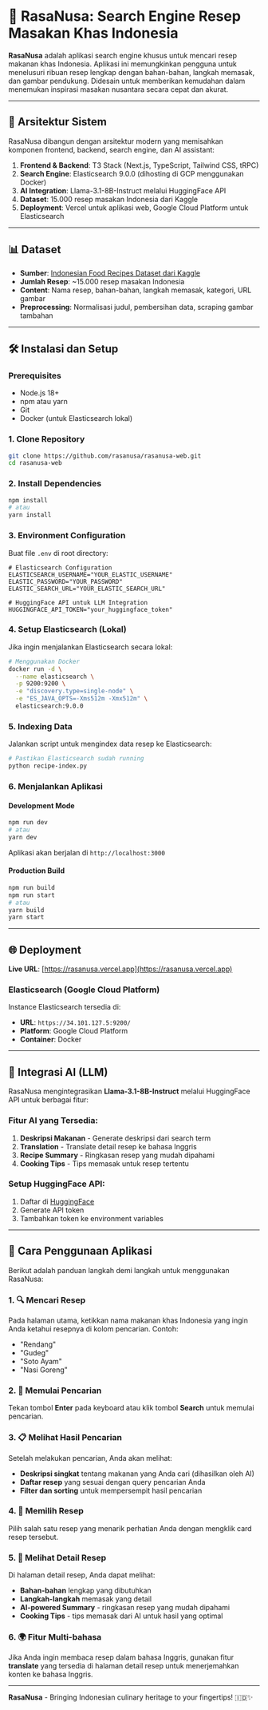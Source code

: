 # 🍜 RasaNusa: Search Engine Resep Masakan Khas Indonesia

**RasaNusa** adalah aplikasi search engine khusus untuk mencari resep makanan khas Indonesia. Aplikasi ini memungkinkan pengguna untuk menelusuri ribuan resep lengkap dengan bahan-bahan, langkah memasak, dan gambar pendukung. Didesain untuk memberikan kemudahan dalam menemukan inspirasi masakan nusantara secara cepat dan akurat.

---

## 📐 Arsitektur Sistem

RasaNusa dibangun dengan arsitektur modern yang memisahkan komponen frontend, backend, search engine, dan AI assistant:

1. **Frontend & Backend**: T3 Stack (Next.js, TypeScript, Tailwind CSS, tRPC)
2. **Search Engine**: Elasticsearch 9.0.0 (dihosting di GCP menggunakan Docker)
3. **AI Integration**: Llama-3.1-8B-Instruct melalui HuggingFace API
4. **Dataset**: 15.000 resep masakan Indonesia dari Kaggle
5. **Deployment**: Vercel untuk aplikasi web, Google Cloud Platform untuk Elasticsearch

---

## 📊 Dataset

- **Sumber**: [Indonesian Food Recipes Dataset dari Kaggle](https://www.kaggle.com/datasets/albertnathaniel12/food-recipes-dataset/data)
- **Jumlah Resep**: ~15.000 resep masakan Indonesia
- **Content**: Nama resep, bahan-bahan, langkah memasak, kategori, URL gambar
- **Preprocessing**: Normalisasi judul, pembersihan data, scraping gambar tambahan

---

## 🛠️ Instalasi dan Setup

### Prerequisites

- Node.js 18+
- npm atau yarn
- Git
- Docker (untuk Elasticsearch lokal)

### 1. Clone Repository

```bash
git clone https://github.com/rasanusa/rasanusa-web.git
cd rasanusa-web
```

### 2. Install Dependencies

```bash
npm install
# atau
yarn install
```

### 3. Environment Configuration

Buat file `.env` di root directory:

```env
# Elasticsearch Configuration
ELASTICSEARCH_USERNAME="YOUR_ELASTIC_USERNAME"
ELASTIC_PASSWORD="YOUR_PASSWORD"
ELASTIC_SEARCH_URL="YOUR_ELASTIC_SEARCH_URL"

# HuggingFace API untuk LLM Integration
HUGGINGFACE_API_TOKEN="your_huggingface_token"
```

### 4. Setup Elasticsearch (Lokal)

Jika ingin menjalankan Elasticsearch secara lokal:

```bash
# Menggunakan Docker
docker run -d \
  --name elasticsearch \
  -p 9200:9200 \
  -e "discovery.type=single-node" \
  -e "ES_JAVA_OPTS=-Xms512m -Xmx512m" \
  elasticsearch:9.0.0
```

### 5. Indexing Data

Jalankan script untuk mengindex data resep ke Elasticsearch:

```bash
# Pastikan Elasticsearch sudah running
python recipe-index.py
```

### 6. Menjalankan Aplikasi

#### Development Mode

```bash
npm run dev
# atau
yarn dev
```

Aplikasi akan berjalan di `http://localhost:3000`

#### Production Build

```bash
npm run build
npm run start
# atau
yarn build
yarn start
```

---

## 🌐 Deployment

**Live URL**: [https://rasanusa.vercel.app](https://rasanusa.vercel.app)

### Elasticsearch (Google Cloud Platform)

Instance Elasticsearch tersedia di:

- **URL**: `https://34.101.127.5:9200/`
- **Platform**: Google Cloud Platform
- **Container**: Docker

---

## 🤖 Integrasi AI (LLM)

RasaNusa mengintegrasikan **Llama-3.1-8B-Instruct** melalui HuggingFace API untuk berbagai fitur:

### Fitur AI yang Tersedia:

1. **Deskripsi Makanan** - Generate deskripsi dari search term
2. **Translation** - Translate detail resep ke bahasa Inggris
3. **Recipe Summary** - Ringkasan resep yang mudah dipahami
4. **Cooking Tips** - Tips memasak untuk resep tertentu

### Setup HuggingFace API:

1. Daftar di [HuggingFace](https://huggingface.co/)
2. Generate API token
3. Tambahkan token ke environment variables

---

## 📱 Cara Penggunaan Aplikasi

Berikut adalah panduan langkah demi langkah untuk menggunakan RasaNusa:

### 1. 🔍 Mencari Resep

Pada halaman utama, ketikkan nama makanan khas Indonesia yang ingin Anda ketahui resepnya di kolom pencarian. Contoh:

- "Rendang"
- "Gudeg"
- "Soto Ayam"
- "Nasi Goreng"

### 2. 🎯 Memulai Pencarian

Tekan tombol **Enter** pada keyboard atau klik tombol **Search** untuk memulai pencarian.

### 3. 📋 Melihat Hasil Pencarian

Setelah melakukan pencarian, Anda akan melihat:

- **Deskripsi singkat** tentang makanan yang Anda cari (dihasilkan oleh AI)
- **Daftar resep** yang sesuai dengan query pencarian Anda
- **Filter dan sorting** untuk mempersempit hasil pencarian

### 4. 📖 Memilih Resep

Pilih salah satu resep yang menarik perhatian Anda dengan mengklik card resep tersebut.

### 5. 🍳 Melihat Detail Resep

Di halaman detail resep, Anda dapat melihat:

- **Bahan-bahan** lengkap yang dibutuhkan
- **Langkah-langkah** memasak yang detail
- **AI-powered Summary** - ringkasan resep yang mudah dipahami
- **Cooking Tips** - tips memasak dari AI untuk hasil yang optimal

### 6. 🌍 Fitur Multi-bahasa

Jika Anda ingin membaca resep dalam bahasa Inggris, gunakan fitur **translate** yang tersedia di halaman detail resep untuk menerjemahkan konten ke bahasa Inggris.

---

**RasaNusa** - Bringing Indonesian culinary heritage to your fingertips! 🇮🇩✨
